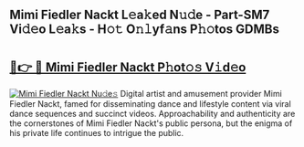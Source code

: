## Mimi Fiedler Nackt L𝚎a𝚔ed N𝚞𝚍e - Part-SM7 Vi𝚍𝚎o L𝚎a𝚔s - H𝚘𝚝 O𝚗𝚕yf𝚊ns P𝚑𝚘tos GDMBs

# <h2><a href="http://kf53kr1.oniu.top/?m=Mimi+Fiedler+Nackt">🔗👉 🔴 Mimi Fiedler Nackt P𝚑ot𝚘𝚜 V𝚒d𝚎o</a></h2>

[![Mimi Fiedler Nackt Nu𝚍e𝚜](https://i.imgur.com/0qMVB7G.gif)](http://kf53kr1.oniu.top/?m=Mimi+Fiedler+Nackt)
Digital artist and amusement provider Mimi Fiedler Nackt, famed for disseminating dance and lifestyle content via viral dance sequences and succinct videos. Approachability and authenticity are the cornerstones of Mimi Fiedler Nackt's public persona, but the enigma of his private life continues to intrigue the public.  
